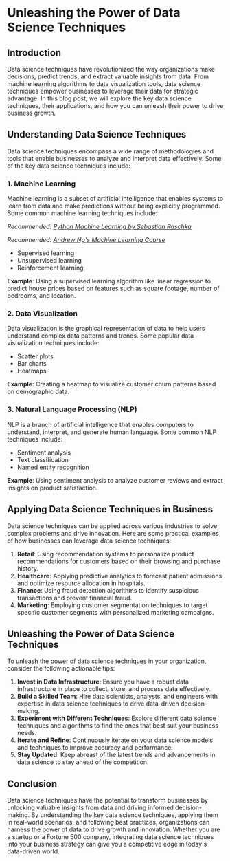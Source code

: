 # Unleashing the Power of Data Science Techniques

## Introduction

Data science techniques have revolutionized the way organizations make decisions, predict trends, and extract valuable insights from data. From machine learning algorithms to data visualization tools, data science techniques empower businesses to leverage their data for strategic advantage. In this blog post, we will explore the key data science techniques, their applications, and how you can unleash their power to drive business growth.

## Understanding Data Science Techniques

Data science techniques encompass a wide range of methodologies and tools that enable businesses to analyze and interpret data effectively. Some of the key data science techniques include:

### 1. Machine Learning

Machine learning is a subset of artificial intelligence that enables systems to learn from data and make predictions without being explicitly programmed. Some common machine learning techniques include:

*Recommended: <a href="https://amazon.com/dp/B08N5WRWNW?tag=aiblogcontent-20" target="_blank" rel="nofollow sponsored">Python Machine Learning by Sebastian Raschka</a>*



*Recommended: <a href="https://coursera.org/learn/machine-learning" target="_blank" rel="nofollow sponsored">Andrew Ng's Machine Learning Course</a>*

- Supervised learning
- Unsupervised learning
- Reinforcement learning

**Example**: Using a supervised learning algorithm like linear regression to predict house prices based on features such as square footage, number of bedrooms, and location.

### 2. Data Visualization

Data visualization is the graphical representation of data to help users understand complex data patterns and trends. Some popular data visualization techniques include:

- Scatter plots
- Bar charts
- Heatmaps

**Example**: Creating a heatmap to visualize customer churn patterns based on demographic data.

### 3. Natural Language Processing (NLP)

NLP is a branch of artificial intelligence that enables computers to understand, interpret, and generate human language. Some common NLP techniques include:

- Sentiment analysis
- Text classification
- Named entity recognition

**Example**: Using sentiment analysis to analyze customer reviews and extract insights on product satisfaction.

## Applying Data Science Techniques in Business

Data science techniques can be applied across various industries to solve complex problems and drive innovation. Here are some practical examples of how businesses can leverage data science techniques:

1. **Retail**: Using recommendation systems to personalize product recommendations for customers based on their browsing and purchase history.
2. **Healthcare**: Applying predictive analytics to forecast patient admissions and optimize resource allocation in hospitals.
3. **Finance**: Using fraud detection algorithms to identify suspicious transactions and prevent financial fraud.
4. **Marketing**: Employing customer segmentation techniques to target specific customer segments with personalized marketing campaigns.

## Unleashing the Power of Data Science Techniques

To unleash the power of data science techniques in your organization, consider the following actionable tips:

1. **Invest in Data Infrastructure**: Ensure you have a robust data infrastructure in place to collect, store, and process data effectively.
2. **Build a Skilled Team**: Hire data scientists, analysts, and engineers with expertise in data science techniques to drive data-driven decision-making.
3. **Experiment with Different Techniques**: Explore different data science techniques and algorithms to find the ones that best suit your business needs.
4. **Iterate and Refine**: Continuously iterate on your data science models and techniques to improve accuracy and performance.
5. **Stay Updated**: Keep abreast of the latest trends and advancements in data science to stay ahead of the competition.

## Conclusion

Data science techniques have the potential to transform businesses by unlocking valuable insights from data and driving informed decision-making. By understanding the key data science techniques, applying them in real-world scenarios, and following best practices, organizations can harness the power of data to drive growth and innovation. Whether you are a startup or a Fortune 500 company, integrating data science techniques into your business strategy can give you a competitive edge in today's data-driven world.